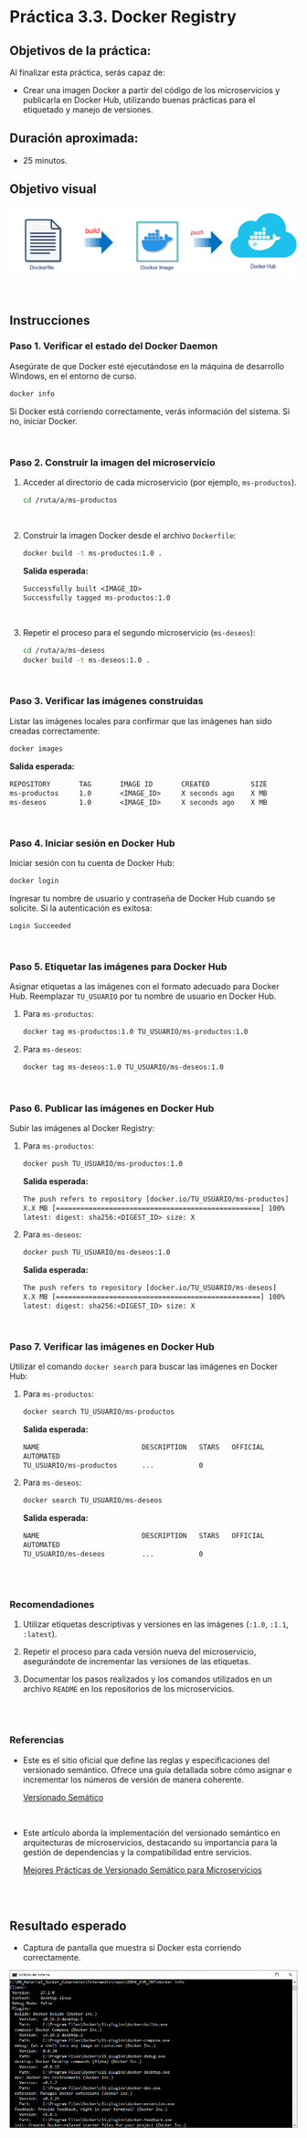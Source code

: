 # Práctica 3.3. Docker Registry

## Objetivos de la práctica:
Al finalizar esta práctica, serás capaz de:

- Crear una imagen Docker a partir del código de los microservicios y publicarla en Docker Hub, utilizando buenas prácticas para el etiquetado y manejo de versiones.

## Duración aproximada:
- 25 minutos.

  
## Objetivo visual

![Docker Image](../images/u3_3_3.png)

<br/>

## Instrucciones

### Paso 1. Verificar el estado del Docker Daemon
Asegúrate de que Docker esté ejecutándose en la máquina de desarrollo Windows, en el entorno de curso.

```bash
docker info
```
Si Docker está corriendo correctamente, verás información del sistema. Si no, iniciar Docker.

<br/>

### Paso 2. Construir la imagen del microservicio

1. Acceder al directorio de cada microservicio (por ejemplo, `ms-productos`).

   ```bash
   cd /ruta/a/ms-productos
   ```
   
<br/>

2. Construir la imagen Docker desde el archivo `Dockerfile`:

   ```bash
   docker build -t ms-productos:1.0 .

   ```
   **Salida esperada:**
   ```
   Successfully built <IMAGE_ID>
   Successfully tagged ms-productos:1.0
   ```

<br/>

3. Repetir el proceso para el segundo microservicio (`ms-deseos`):

   ```bash
   cd /ruta/a/ms-deseos
   docker build -t ms-deseos:1.0 .
   ```

<br/>

### Paso 3. Verificar las imágenes construidas

Listar las imágenes locales para confirmar que las imágenes han sido creadas correctamente:

```bash
docker images
```

**Salida esperada:**
```
REPOSITORY       TAG       IMAGE ID       CREATED          SIZE
ms-productos     1.0       <IMAGE_ID>     X seconds ago    X MB
ms-deseos        1.0       <IMAGE_ID>     X seconds ago    X MB
```

<br/>


### Paso 4. Iniciar sesión en Docker Hub

Iniciar sesión con tu cuenta de Docker Hub:
```bash
docker login
```

Ingresar tu nombre de usuario y contraseña de Docker Hub cuando se solicite. Si la autenticación es exitosa:

```
Login Succeeded
```

<br/>

### Paso 5. Etiquetar las imágenes para Docker Hub

Asignar etiquetas a las imágenes con el formato adecuado para Docker Hub. Reemplazar `TU_USUARIO` por tu nombre de usuario en Docker Hub.

1. Para `ms-productos`:

   ```bash
   docker tag ms-productos:1.0 TU_USUARIO/ms-productos:1.0
   ```

2. Para `ms-deseos`:

   ```bash
   docker tag ms-deseos:1.0 TU_USUARIO/ms-deseos:1.0
   ```

<br/>

### Paso 6. Publicar las imágenes en Docker Hub

Subir las imágenes al Docker Registry:

1. Para `ms-productos`:

   ```bash
   docker push TU_USUARIO/ms-productos:1.0
   ```

   **Salida esperada:**
   ```
   The push refers to repository [docker.io/TU_USUARIO/ms-productos]
   X.X MB [==================================================] 100%
   latest: digest: sha256:<DIGEST_ID> size: X
   ```

2. Para `ms-deseos`:

   ```bash
   docker push TU_USUARIO/ms-deseos:1.0
   ```
   **Salida esperada:**
   ```
   The push refers to repository [docker.io/TU_USUARIO/ms-deseos]
   X.X MB [==================================================] 100%
   latest: digest: sha256:<DIGEST_ID> size: X
   ```

<br/>

### Paso 7. Verificar las imágenes en Docker Hub

Utilizar el comando `docker search` para buscar las imágenes en Docker Hub:

1. Para `ms-productos`:
   ```bash
   docker search TU_USUARIO/ms-productos
   ```

   **Salida esperada:**

   ```
   NAME                         DESCRIPTION   STARS   OFFICIAL   AUTOMATED
   TU_USUARIO/ms-productos      ...           0
   ```

2. Para `ms-deseos`:

   ```bash
   docker search TU_USUARIO/ms-deseos
   ```

   **Salida esperada:**

   ```
   NAME                         DESCRIPTION   STARS   OFFICIAL   AUTOMATED
   TU_USUARIO/ms-deseos         ...           0
   ```

<br/>
<br/>

### Recomendadiones

1. Utilizar etiquetas descriptivas y versiones en las imágenes (`:1.0`, `:1.1`, `:latest`).

2. Repetir el proceso para cada versión nueva del microservicio, asegurándote de incrementar las versiones de las etiquetas.

3. Documentar los pasos realizados y los comandos utilizados en un archivo `README` en los repositorios de los microservicios.

<br/>
<br/>

### Referencias

- Este es el sitio oficial que define las reglas y especificaciones del versionado semántico. Ofrece una guía detallada sobre cómo asignar e incrementar los números de versión de manera coherente.

    [Versionado Semático](https://semver.org/lang/es/)

<br/>

- Este artículo aborda la implementación del versionado semántico en arquitecturas de microservicios, destacando su importancia para la gestión de dependencias y la compatibilidad entre servicios.

    [Mejores Prácticas de Versionado Semático para Microservicios](https://peerdh.com/es/blogs/programming-insights/semantic-versioning-best-practices-for-microservices)


<br/>
<br/>

## Resultado esperado

- Captura de pantalla que muestra si Docker esta corriendo correctamente.

![](../images/u3_3_1.png)

